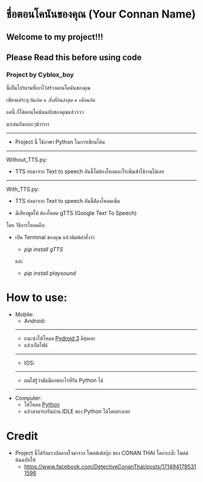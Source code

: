 # ชื่อตอนโคนันของคุณ (Your Connan Name)
## Welcome to my project!!!

## Please Read this before using code

### Project by Cyblox_boy

นี้เป็นโปรแรมที่เอาไว้สร้างตอนโคนันของคุณ

เพียงแค่ระบุ*วันเกิด + สิ่งที่กินล่าสุด + เดือนกิด*

แค่นี้ ก็ได้ตอนโคนันฉบับของคุณแล้วววว

มาเล่นกันเยอะๆน้าาาาา

--------

* Project นี้ ใช้ภาษา Python ในการเขียนโค้ด

---
Without_TTS.py:
* TTS ย่อมาจาก Text to speech
อันนี้ไม่ต้องโหลดอะไรเพิ่มเข้าใช้งานได้เลย

---
With_TTS.py:
* TTS ย่อมาจาก Text to speech
อันนี้ต้้องโหลดเพิ่ม
+ มีเสียงพูดให้
ต้องโหลด gTTS (Google Text To Speech)

โดย วิธีการโหลดคือ:
* เปิด Terminal ของคุณ แล้วพิมพ์คำสั่งว่า
  * *pip install gTTS*
  
  และ
  
  * *pip install playsound*

# How to use:
 * Mobile:
   * Android:
   -----
    * แนะนำให้โหลด [Pydroid 3](https://play.google.com/store/apps/details?id=ru.iiec.pydroid3) ดีสุดเละ
    * แล้วเปิดไฟล์
   -----
   * IOS:
   -----
    * ผมไม่รู้ว่ามันมีแอพอะไรที่รัน Python ได้
   -----
 * Computer:
   * ให้โหลด [Python](https://python.org)
   * แล้วสามารถรันผ่าน IDLE ของ Python ได้โดยตรงเลย

# Credit
* Project นี้ได้รับแรงบัลดาลใจมาจาก โพสต์เฟสบุ๊ก ของ CONAN THAI โดยจะเป๊ะ โพสต์ต้นฉบับให้
  * https://www.facebook.com/DetectiveConanThai/posts/1714941795311596

